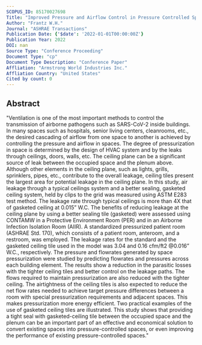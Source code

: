 ```yaml
---
SCOPUS_ID: 85170027698
Title: "Improved Pressure and Airflow Control in Pressure Controlled Spaces with Low Leakage Ceiling Panels"
Author: "Frantz W.H."
Journal: "ASHRAE Transactions"
Publication Date: {'$date': '2022-01-01T00:00:00Z'}
Publication Year: 2022
DOI: nan
Source Type: "Conference Proceeding"
Document Type: "cp"
Document Type Description: "Conference Paper"
Affliation: "Armstrong World Industries Inc."
Affliation Country: "United States"
Cited by count: 0
---
```


## Abstract
"Ventilation is one of the most important methods to control the transmission of airborne pathogens such as SARS-CoV-2 inside buildings. In many spaces such as hospitals, senior living centers, cleanrooms, etc., the desired cascading of airflow from one space to another is achieved by controlling the pressure and airflow in spaces. The degree of pressurization in space is determined by the design of HVAC system and by the leaks through ceilings, doors, walls, etc. The ceiling plane can be a significant source of leak between the occupied space and the plenum above. Although other elements in the ceiling plane, such as lights, grills, sprinklers, pipes, etc., contribute to the overall leakage, ceiling tiles present the largest area for potential leakage in the ceiling plane. In this study, air leakage through a typical ceilings system and a better sealing, gasketed ceiling system, held by clips to the grid was measured using ASTM E283 test method. The leakage rate through typical ceilings is more than 4X that of gasketed ceiling at 0.015” W.C. The benefits of reducing leakage at the ceiling plane by using a better sealing tile (gasketed) were assessed using CONTAMW in a Protective Environment Room (PER) and in an Airborne Infection Isolation Room (AIIR). A standardized pressurized patient room (ASHRAE Std. 170), which consists of a patient room, anteroom, and a restroom, was employed. The leakage rates for the standard and the gasketed ceiling tile used in the model was 3.04 and 0.16 cfm/ft2 @0.016” W.C., respectively. The pressure and flowrates generated by space pressurization were studied by predicting flowrates and pressures across each building element. The results show a reduction in the parasitic losses with the tighter ceiling tiles and better control on the leakage paths. The flows required to maintain pressurization are also reduced with the tighter ceiling. The airtightness of the ceiling tiles is also expected to reduce the net flow rates needed to achieve target pressure differences between a room with special pressurization requirements and adjacent spaces. This makes pressurization more energy efficient. Two practical examples of the use of gasketed ceiling tiles are illustrated. This study shows that providing a tight seal with gasketed-ceiling tile between the occupied space and the plenum can be an important part of an effective and economical solution to convert existing spaces into pressure-controlled spaces, or even improving the performance of existing pressure-controlled spaces."
